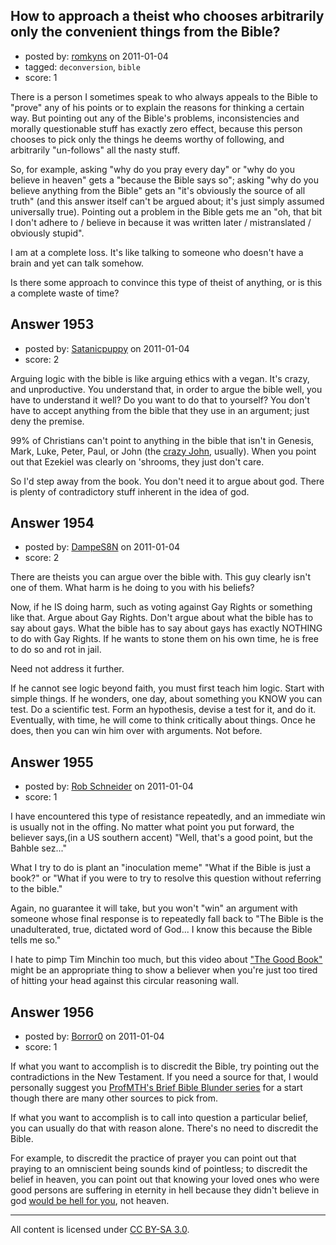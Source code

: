 ## How to approach a theist who chooses arbitrarily only the convenient things from the Bible?

- posted by: [romkyns](https://stackexchange.com/users/-1/89-romkyns) on 2011-01-04
- tagged: `deconversion`, `bible`
- score: 1

There is a person I sometimes speak to who always appeals to the Bible to "prove" any of his points or to explain the reasons for thinking a certain way. But pointing out any of the Bible's problems, inconsistencies and morally questionable stuff has exactly zero effect, because this person chooses to pick only the things he deems worthy of following, and arbitrarily "un-follows" all the nasty stuff.

So, for example, asking "why do you pray every day" or "why do you believe in heaven" gets a "because the Bible says so"; asking "why do you believe anything from the Bible" gets an "it's obviously the source of all truth" (and this answer itself can't be argued about; it's just simply assumed universally true). Pointing out a problem in the Bible gets me an "oh, that bit I don't adhere to / believe in because it was written later / mistranslated / obviously stupid".

I am at a complete loss. It's like talking to someone who doesn't have a brain and yet can talk somehow.

Is there some approach to convince this type of theist of anything, or is this a complete waste of time?


## Answer 1953

- posted by: [Satanicpuppy](https://stackexchange.com/users/-1/169-satanicpuppy) on 2011-01-04
- score: 2

Arguing logic with the bible is like arguing ethics with a vegan. It's crazy, and unproductive. You understand that, in order to argue the bible well, you have to understand it well? Do you want to do that to yourself? You don't have to accept anything from the bible that they use in an argument; just deny the premise.

99% of Christians can't point to anything in the bible that isn't in Genesis, Mark, Luke, Peter, Paul, or John (the <a href="http://en.wikipedia.org/wiki/John_of_Patmos">crazy John</a>, usually). When you point out that Ezekiel was clearly on 'shrooms, they just don't care.

So I'd step away from the book. You don't need it to argue about god. There is plenty of contradictory stuff inherent in the idea of god.


## Answer 1954

- posted by: [DampeS8N](https://stackexchange.com/users/-1/587-dampes8n) on 2011-01-04
- score: 2

There are theists you can argue over the bible with. This guy clearly isn't one of them. What harm is he doing to you with his beliefs?

Now, if he IS doing harm, such as voting against Gay Rights or something like that. Argue about Gay Rights. Don't argue about what the bible has to say about gays. What the bible has to say about gays has exactly NOTHING to do with Gay Rights. If he wants to stone them on his own time, he is free to do so and rot in jail.

Need not address it further.

If he cannot see logic beyond faith, you must first teach him logic. Start with simple things. If he wonders, one day, about something you KNOW you can test. Do a scientific test. Form an hypothesis, devise a test for it, and do it. Eventually, with time, he will come to think critically about things. Once he does, then you can win him over with arguments. Not before.


## Answer 1955

- posted by: [Rob Schneider](https://stackexchange.com/users/-1/149-rob-schneider) on 2011-01-04
- score: 1

<p>I have encountered this type of resistance repeatedly, and an immediate win is usually not in the offing.  No matter what point you put forward, the believer says,(in a US southern accent) "Well, that's a good point, but the Bahble sez..."  </p>

<p>What I try to do is plant an "inoculation meme"  "What if the Bible is just a book?"  or "What if you were to try to resolve this question without referring to the bible."</p>

<p>Again, no guarantee it will take, but you won't "win" an argument with someone whose final response is to repeatedly fall back to "The Bible is the unadulterated, true, dictated word of God... I know this because the Bible tells me so." </p>

<p>I hate to pimp Tim Minchin too much, but this video about <a href="http://www.youtube.com/watch?v=kr1I3mBojc0" rel="nofollow">"The Good Book"</a> might be an appropriate thing to show a believer when you're just too tired of hitting your head against this circular reasoning wall.</p>



## Answer 1956

- posted by: [Borror0](https://stackexchange.com/users/-1/484-borror0) on 2011-01-04
- score: 1

<p>If what you want to accomplish is to discredit the Bible, try pointing out the contradictions in the New Testament. If you need a source for that, I would personally suggest you <a href="http://www.youtube.com/user/ProfMTH#g/c/6F8036F680C1DBEB" rel="nofollow">ProfMTH's Brief Bible Blunder series</a> for a start though there are many other sources to pick from.</p>

<p>If what you want to accomplish is to call into question a particular belief, you can usually do that with reason alone. There's no need to discredit the Bible.</p>

<p>For example, to discredit the practice of prayer you can point out that praying to an omniscient being sounds kind of pointless; to discredit the belief in heaven, you can point out that knowing your loved ones who were good persons are suffering in eternity in hell because they didn't believe in god <a href="http://www.youtube.com/watch?v=1VbMAwN0u7I" rel="nofollow">would be hell for you</a>, not heaven. </p>




---

All content is licensed under [CC BY-SA 3.0](https://creativecommons.org/licenses/by-sa/3.0/).

